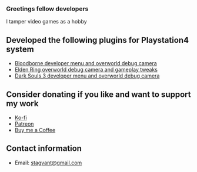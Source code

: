 ### Greetings fellow developers

I tamper video games as a hobby

## Developed the following plugins for Playstation4 system

- [Bloodborne developer menu and overworld debug camera](https://github.com/stagvant/BBDBG)
- [Elden Ring overworld debug camera and gameplay tweaks](https://github.com/stagvant/ERDBG)
- [Dark Souls 3 developer menu and overworld debug camera](https://github.com/stagvant/DSDBG)

## Consider donating if you like and want to support my work

- [Ko-fi](https://ko-fi.com/stagvant)
- [Patreon](https://www.patreon.com/stagvant)
- [Buy me a Coffee](https://www.buymeacoffee.com/stagvant)

## Contact information

- Email: stagvant@gmail.com
